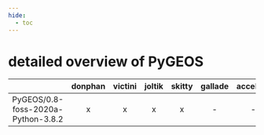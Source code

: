 ```yaml
---
hide:
  - toc
---
```


detailed overview of PyGEOS
===========================

| |donphan|victini|joltik|skitty|gallade|accelgor|swalot|doduo|
| :---: | :---: | :---: | :---: | :---: | :---: | :---: | :---: | :---: |
|PyGEOS/0.8-foss-2020a-Python-3.8.2|x|x|x|x|-|-|x|x|
